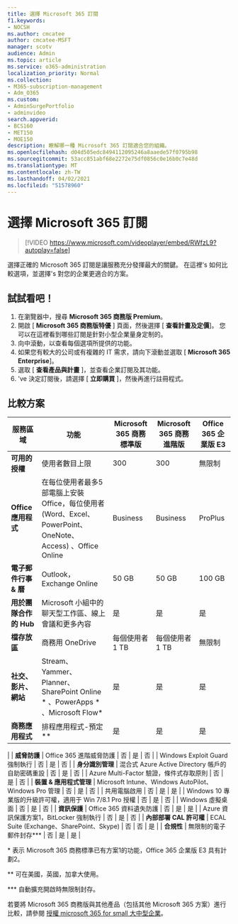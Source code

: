 ```yaml
---
title: 選擇 Microsoft 365 訂閱
f1.keywords:
- NOCSH
ms.author: cmcatee
author: cmcatee-MSFT
manager: scotv
audience: Admin
ms.topic: article
ms.service: o365-administration
localization_priority: Normal
ms.collection:
- M365-subscription-management
- Adm_O365
ms.custom:
- AdminSurgePortfolio
- adminvideo
search.appverid:
- BCS160
- MET150
- MOE150
description: 瞭解哪一種 Microsoft 365 訂閱適合您的組織。
ms.openlocfilehash: d04d505edc8494112095246a8aaede57f0795b98
ms.sourcegitcommit: 53acc851abf68e2272e75df0856c0e16b0c7e48d
ms.translationtype: MT
ms.contentlocale: zh-TW
ms.lasthandoff: 04/02/2021
ms.locfileid: "51578960"
---
```

# <a name="choose-a-microsoft-365-subscription"></a>選擇 Microsoft 365 訂閱

> [!VIDEO https://www.microsoft.com/videoplayer/embed/RWfzL9?autoplay=false]

選擇正確的 Microsoft 365 訂閱是讓服務充分發揮最大的關鍵。 在這裡&#39;s 如何比較選項，並選擇&#39;s 對您的企業更適合的方案。

## <a name="try-it"></a>試試看吧！

1. 在瀏覽器中，搜尋  **Microsoft 365 商務版 Premium**。
2. 開啟 [  **Microsoft 365 商務版特優**  ] 頁面，然後選擇 [  **查看計畫及定價**]。 您可以在這裡看到哪些訂閱是針對小型企業量身定制的。
3. 向中滾動，以查看每個選項所提供的功能。
4. 如果您有較大的公司或有複雜的 IT 需求，請向下滾動並選取 [  **Microsoft 365 Enterprise**]。
5. 選取 [  **查看產品與計畫** ]，並查看企業訂閱及其功能。
6. &#39;ve 決定訂閱後，請選擇 [  **立即購買** ]，然後再進行註冊程式。

## <a name="compare-plans"></a>比較方案

| **服務區域** | **功能** | **Microsoft 365 商務標準版** | **Microsoft 365 商務進階版** | **Office 365 企業版 E3** |
| --- | --- | --- | --- | --- |
| **可用的授權** | 使用者數目上限 | 300 | 300 | 無限制 |
| **Office 應用程式** | 在每位使用者最多5部電腦上安裝 Office，每位使用者 (Word、Excel、PowerPoint、OneNote、Access) 、Office Online | Business | Business | ProPlus |
| **電子郵件行事 &amp; 曆** | Outlook，Exchange Online | 50 GB | 50 GB | 100 GB |
| **用於團隊合作的 Hub** | Microsoft 小組中的聊天型工作區、線上會議和更多內容 | 是 | 是 | 是 |
| **檔存放區** | 商務用 OneDrive | 每個使用者 1 TB | 每個使用者 1 TB | 無限制 |
| **社交、影片、網站** | Stream、Yammer、Planner、SharePoint Online \* 、PowerApps \* 、Microsoft Flow\* | 是 | 是 | 是 |
| **商務應用程式** | 排程應用程式-預定\*\* | 是 | 是 | 是 |
|
| **威脅防護** | Office 365 進階威脅防護 | 否 | 是 | 否 |
 | Windows Exploit Guard 強制執行 | 否 | 是 | 否 |
| **身分識別管理** | 混合式 Azure Active Directory 帳戶的自助密碼重設 | 否 | 是 | 否 |
 | Azure Multi-Factor 驗證，條件式存取原則 | 否 | 是 | 否 |
| **裝置 &amp; 應用程式管理** | Microsoft Intune、Windows AutoPilot、Windows Pro 管理 | 否 | 是 | 否 |
 | 共用電腦啟用 | 否 | 是 | 是 |
 | Windows 10 專業版的升級許可權，適用于 Win 7/8.1 Pro 授權 | 否 | 是 | 否 |
 | Windows 虛擬桌面 | 否 | 是 | 否 |
| **資訊保護** | Office 365 資料遺失防護 | 否 | 是 | 是 |
 | Azure 資訊保護方案1，BitLocker 強制執行 | 否 | 是 | 否 |
| **內部部署 CAL 許可權** | ECAL Suite (Exchange、SharePoint、Skype)  | 否 | 否 | 是 |
| **合規性** | 無限制的電子郵件封存\*\*\* | 否 | 是 | 是 |

\* 表示 Microsoft 365 商務標準已有方案1的功能，Office 365 企業版 E3 具有計劃2。

\*\* 可在美國，英國，加拿大使用。

\*\*\* 自動擴充開啟時無限制封存。

若要將 Microsoft 365 商務版與其他產品（包括其他 Microsoft 365 方案）進行比較，請參閱 [授權 microsoft 365 for small 大中型企業](/office365/servicedescriptions/microsoft-365-service-descriptions/licensing-microsoft-365-in-smb)。